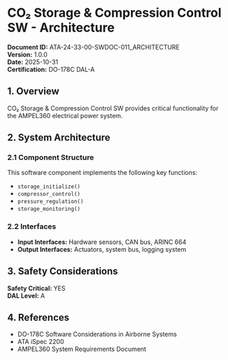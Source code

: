 # CO₂ Storage & Compression Control SW - Architecture

**Document ID:** ATA-24-33-00-SWDOC-011_ARCHITECTURE  
**Version:** 1.0.0  
**Date:** 2025-10-31  
**Certification:** DO-178C DAL-A

## 1. Overview

CO₂ Storage & Compression Control SW provides critical functionality for the AMPEL360 electrical power system.

## 2. System Architecture

### 2.1 Component Structure

This software component implements the following key functions:

- `storage_initialize()`
- `compressor_control()`
- `pressure_regulation()`
- `storage_monitoring()`

### 2.2 Interfaces

- **Input Interfaces:** Hardware sensors, CAN bus, ARINC 664
- **Output Interfaces:** Actuators, system bus, logging system

## 3. Safety Considerations

**Safety Critical:** YES  
**DAL Level:** A

## 4. References

- DO-178C Software Considerations in Airborne Systems
- ATA iSpec 2200
- AMPEL360 System Requirements Document
